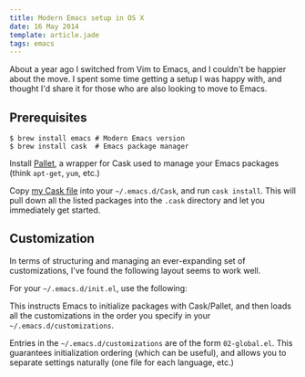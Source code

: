 ```yaml
---
title: Modern Emacs setup in OS X
date: 16 May 2014
template: article.jade
tags: emacs
---
```


About a year ago I switched from Vim to Emacs, and I couldn't be
happier about the move.  I spent some time getting a setup I was happy
with, and thought I'd share it for those who are also looking to move
to Emacs.

## Prerequisites ##

```
$ brew install emacs # Modern Emacs version
$ brew install cask  # Emacs package manager
```

Install [Pallet][], a wrapper for Cask used to manage your Emacs
packages (think `apt-get`, `yum`, etc.)

Copy [my Cask file][] into your `~/.emacs.d/Cask`, and run `cask
install`. This will pull down all the listed packages into the `.cask`
directory and let you immediately get started.

## Customization ##

In terms of structuring and managing an ever-expanding set of
customizations, I've found the following layout seems to work well.

For your `~/.emacs.d/init.el`, use the following:

<script
src="https://gist.github.com/27e1c1ac1a1e680f5398.js"></script>

This instructs Emacs to initialize packages with Cask/Pallet, and then
loads all the customizations in the order you specify in your
`~/.emacs.d/customizations`.

Entries in the `~/.emacs.d/customizations` are of the form
`02-global.el`.  This guarantees initialization ordering (which
can be useful), and allows you to separate settings naturally (one
file for each language, etc.)

[my Cask file]: https://github.com/ajtulloch/dots/blob/cellar-emacs/emacs/Cask
[Pallet]: https://github.com/rdallasgray/pallet
